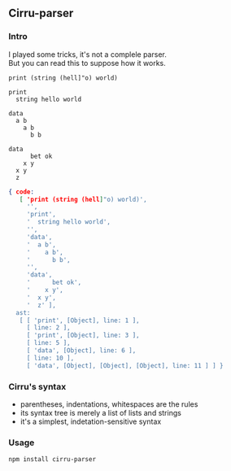 ## Cirru-parser

### Intro

I played some tricks, it's not a complele parser.  
But you can read this to suppose how it works.  

```
print (string (hell]"o) world)

print
  string hello world

data
  a b
    a b
      b b

data
      bet ok
    x y
  x y
  z
```

```json
{ code: 
   [ 'print (string (hell]"o) world)',
     '',
     'print',
     '  string hello world',
     '',
     'data',
     '  a b',
     '    a b',
     '      b b',
     '',
     'data',
     '      bet ok',
     '    x y',
     '  x y',
     '  z' ],
  ast: 
   [ [ 'print', [Object], line: 1 ],
     [ line: 2 ],
     [ 'print', [Object], line: 3 ],
     [ line: 5 ],
     [ 'data', [Object], line: 6 ],
     [ line: 10 ],
     [ 'data', [Object], [Object], [Object], line: 11 ] ] }
```

### Cirru's syntax

* parentheses, indentations, whitespaces are the rules  
* its syntax tree is merely a list of lists and strings  
* it's a simplest, indetation-sensitive syntax

### Usage

```
npm install cirru-parser
```